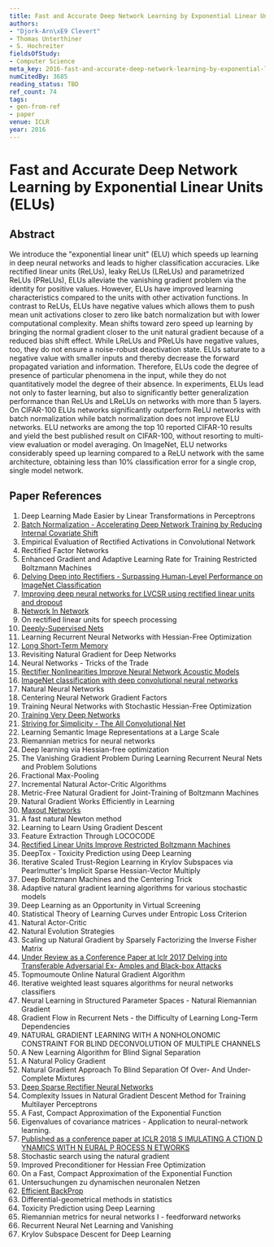 ```yaml
---
title: Fast and Accurate Deep Network Learning by Exponential Linear Units (ELUs)
authors:
- "Djork-Arn\xE9 Clevert"
- Thomas Unterthiner
- S. Hochreiter
fieldsOfStudy:
- Computer Science
meta_key: 2016-fast-and-accurate-deep-network-learning-by-exponential-linear-units-elus
numCitedBy: 3685
reading_status: TBD
ref_count: 74
tags:
- gen-from-ref
- paper
venue: ICLR
year: 2016
---
```


# Fast and Accurate Deep Network Learning by Exponential Linear Units (ELUs)

## Abstract

We introduce the "exponential linear unit" (ELU) which speeds up learning in deep neural networks and leads to higher classification accuracies. Like rectified linear units (ReLUs), leaky ReLUs (LReLUs) and parametrized ReLUs (PReLUs), ELUs alleviate the vanishing gradient problem via the identity for positive values. However, ELUs have improved learning characteristics compared to the units with other activation functions. In contrast to ReLUs, ELUs have negative values which allows them to push mean unit activations closer to zero like batch normalization but with lower computational complexity. Mean shifts toward zero speed up learning by bringing the normal gradient closer to the unit natural gradient because of a reduced bias shift effect. While LReLUs and PReLUs have negative values, too, they do not ensure a noise-robust deactivation state. ELUs saturate to a negative value with smaller inputs and thereby decrease the forward propagated variation and information. Therefore, ELUs code the degree of presence of particular phenomena in the input, while they do not quantitatively model the degree of their absence. In experiments, ELUs lead not only to faster learning, but also to significantly better generalization performance than ReLUs and LReLUs on networks with more than 5 layers. On CIFAR-100 ELUs networks significantly outperform ReLU networks with batch normalization while batch normalization does not improve ELU networks. ELU networks are among the top 10 reported CIFAR-10 results and yield the best published result on CIFAR-100, without resorting to multi-view evaluation or model averaging. On ImageNet, ELU networks considerably speed up learning compared to a ReLU network with the same architecture, obtaining less than 10% classification error for a single crop, single model network.

## Paper References

1. Deep Learning Made Easier by Linear Transformations in Perceptrons
2. [Batch Normalization - Accelerating Deep Network Training by Reducing Internal Covariate Shift](2015-batch-normalization-accelerating-deep-network-training-by-reducing-internal-covariate-shift)
3. Empirical Evaluation of Rectified Activations in Convolutional Network
4. Rectified Factor Networks
5. Enhanced Gradient and Adaptive Learning Rate for Training Restricted Boltzmann Machines
6. [Delving Deep into Rectifiers - Surpassing Human-Level Performance on ImageNet Classification](2015-delving-deep-into-rectifiers-surpassing-human-level-performance-on-imagenet-classification)
7. [Improving deep neural networks for LVCSR using rectified linear units and dropout](2013-improving-deep-neural-networks-for-lvcsr-using-rectified-linear-units-and-dropout)
8. [Network In Network](2014-network-in-network)
9. On rectified linear units for speech processing
10. [Deeply-Supervised Nets](2015-deeply-supervised-nets)
11. Learning Recurrent Neural Networks with Hessian-Free Optimization
12. [Long Short-Term Memory](1997-long-short-term-memory)
13. Revisiting Natural Gradient for Deep Networks
14. Neural Networks - Tricks of the Trade
15. [Rectifier Nonlinearities Improve Neural Network Acoustic Models](2013-rectifier-nonlinearities-improve-neural-network-acoustic-models)
16. [ImageNet classification with deep convolutional neural networks](2012-imagenet-classification-with-deep-convolutional-neural-networks)
17. Natural Neural Networks
18. Centering Neural Network Gradient Factors
19. Training Neural Networks with Stochastic Hessian-Free Optimization
20. [Training Very Deep Networks](2015-training-very-deep-networks)
21. [Striving for Simplicity - The All Convolutional Net](2015-striving-for-simplicity-the-all-convolutional-net)
22. Learning Semantic Image Representations at a Large Scale
23. Riemannian metrics for neural networks
24. Deep learning via Hessian-free optimization
25. The Vanishing Gradient Problem During Learning Recurrent Neural Nets and Problem Solutions
26. Fractional Max-Pooling
27. Incremental Natural Actor-Critic Algorithms
28. Metric-Free Natural Gradient for Joint-Training of Boltzmann Machines
29. Natural Gradient Works Efficiently in Learning
30. [Maxout Networks](2013-maxout-networks)
31. A fast natural Newton method
32. Learning to Learn Using Gradient Descent
33. Feature Extraction Through LOCOCODE
34. [Rectified Linear Units Improve Restricted Boltzmann Machines](2010-rectified-linear-units-improve-restricted-boltzmann-machines)
35. DeepTox - Toxicity Prediction using Deep Learning
36. Iterative Scaled Trust-Region Learning in Krylov Subspaces via Pearlmutter's Implicit Sparse Hessian-Vector Multiply
37. Deep Boltzmann Machines and the Centering Trick
38. Adaptive natural gradient learning algorithms for various stochastic models
39. Deep Learning as an Opportunity in Virtual Screening
40. Statistical Theory of Learning Curves under Entropic Loss Criterion
41. Natural Actor-Critic
42. Natural Evolution Strategies
43. Scaling up Natural Gradient by Sparsely Factorizing the Inverse Fisher Matrix
44. [Under Review as a Conference Paper at Iclr 2017 Delving into Transferable Adversarial Ex- Amples and Black-box Attacks](2016-under-review-as-a-conference-paper-at-iclr-2017-delving-into-transferable-adversarial-ex-amples-and-black-box-attacks)
45. Topmoumoute Online Natural Gradient Algorithm
46. Iterative weighted least squares algorithms for neural networks classifiers
47. Neural Learning in Structured Parameter Spaces - Natural Riemannian Gradient
48. Gradient Flow in Recurrent Nets - the Difficulty of Learning Long-Term Dependencies
49. NATURAL GRADIENT LEARNING WITH A NONHOLONOMIC CONSTRAINT FOR BLIND DECONVOLUTION OF MULTIPLE CHANNELS
50. A New Learning Algorithm for Blind Signal Separation
51. A Natural Policy Gradient
52. Natural Gradient Approach To Blind Separation Of Over- And Under-Complete Mixtures
53. [Deep Sparse Rectifier Neural Networks](2011-deep-sparse-rectifier-neural-networks)
54. Complexity Issues in Natural Gradient Descent Method for Training Multilayer Perceptrons
55. A Fast, Compact Approximation of the Exponential Function
56. Eigenvalues of covariance matrices - Application to neural-network learning.
57. [Published as a conference paper at ICLR 2018 S IMULATING A CTION D YNAMICS WITH N EURAL P ROCESS N ETWORKS](2018-published-as-a-conference-paper-at-iclr-2018-s-imulating-a-ction-d-ynamics-with-n-eural-p-rocess-n-etworks)
58. Stochastic search using the natural gradient
59. Improved Preconditioner for Hessian Free Optimization
60. On a Fast, Compact Approximation of the Exponential Function
61. Untersuchungen zu dynamischen neuronalen Netzen
62. [Efficient BackProp](2012-efficient-backprop)
63. Differential-geometrical methods in statistics
64. Toxicity Prediction using Deep Learning
65. Riemannian metrics for neural networks I - feedforward networks
66. Recurrent Neural Net Learning and Vanishing
67. Krylov Subspace Descent for Deep Learning
